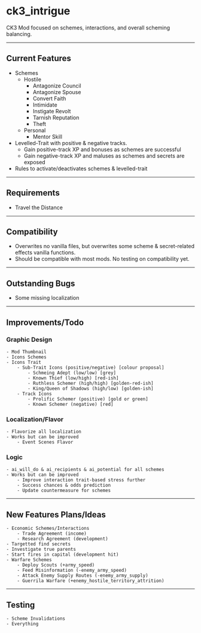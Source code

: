 # ck3_intrigue

CK3 Mod focused on schemes, interactions, and overall scheming balancing.

------
## Current Features
- Schemes
    - Hostile
        - Antagonize Council
        - Antagonize Spouse
        - Convert Faith
        - Intimidate
        - Instigate Revolt
        - Tarnish Reputation
        - Theft
    - Personal
        - Mentor Skill
- Levelled-Trait with positive & negative tracks.
    - Gain positive-track XP and bonuses as schemes are successful
    - Gain negative-track XP and maluses as schemes and secrets are exposed
- Rules to activate/deactivates schemes & levelled-trait
------
## Requirements
- Travel the Distance
------
## Compatibility
- Overwrites no vanilla files, but overwrites some scheme & secret-related effects vanilla functions.
- Should be compatible with most mods. No testing on compatibility yet.
------
## Outstanding Bugs
- Some missing localization
------
## Improvements/Todo
### Graphic Design
    - Mod Thumbnail
    - Icons Schemes
    - Icons Trait
        - Sub-Trait Icons (positive/negative) [colour proposal]
            - Schmeing Adept (low/low) [grey]
            - Known Thief (low/high) [red-ish]
            - Ruthless Schemer (high/high) [golden-red-ish]
            - King/Queen of Shadows (high/low) [golden-ish]
        - Track Icons
            - Prolific Schemer (positive) [gold or green]
            - Known Schemer (negative) [red]
### Localization/Flavor
    - Flavorize all localization
    - Works but can be improved
        - Event Scenes Flavor
### Logic
    - ai_will_do & ai_recipients & ai_potential for all schemes
    - Works but can be improved
        - Improve interaction trait-based stress further
        - Success chances & odds prediction
        - Update countermeasure for schemes
------
## New Features Plans/Ideas 
    - Economic Schemes/Interactions
        - Trade Agreement (income)
        - Research Agreement (development)
    - Targetted find secrets
    - Investigate true parents
    - Start fires in capital (development hit)
    - Warfare Schemes
        - Deploy Scouts (+army_speed)
        - Feed Misinformation (-enemy_army_speed)
        - Attack Enemy Supply Routes (-enemy_army_supply)
        - Guerrila Warfare (+enemy_hostile_territory_attrition)
------
## Testing
    - Scheme Invalidations
    - Everything
